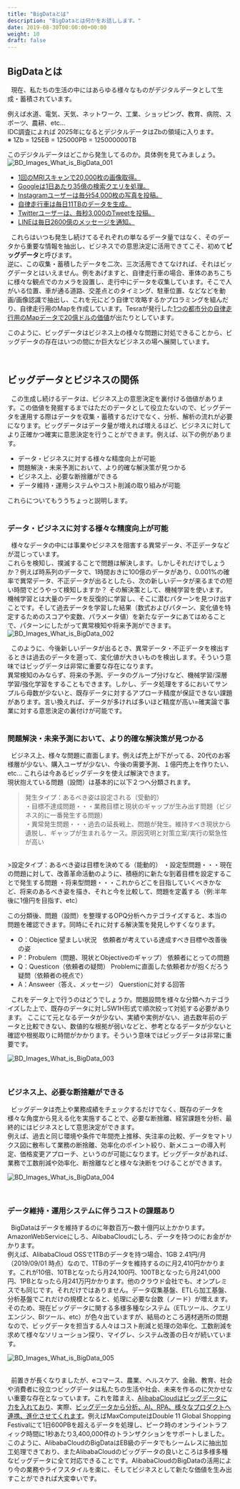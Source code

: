 ```yaml
---
title: "BigDataとは"
description: "BigDataとは何かをお話しします。"
date: 2019-08-30T00:00:00+00:00
weight: 10
draft: false
---
```


<!-- descriptionがコンテンツの前に表示されます -->

<!-- コンテンツを書くときはこの下に記載ください -->

## BigDataとは
&nbsp; 現在、私たちの生活の中にはあらゆる様々なものがデジタルデータとして生成・蓄積されています。  

例えば水道、電気、天気、ネットワーク、工業、ショッピング、教育、病院、スポーツ、農耕、etc…  
IDC調査によれば 2025年になるとデジタルデータはZbの領域に入ります。  
※ 1Zb = 125EB = 125000PB = 125000000TB  

このデジタルデータはどこから発生してるのか。具体例を見てみましょう。  
![BD_Images_What_is_BigData_001](../static_images/BD_Images_What_is_BigData_001.png)  

* [1回のMRIスキャンで20,000枚の画像取得。](https://www.seagate.com/files/www-content/our-story/trends/files/idc-seagate-dataage-whitepaper.pdf)  
* [Googleは1日あたり35億の検索クエリを処理。](http://www.internetlivestats.com/google-search-statistics/)  
* [Instagramユーザーは毎分54,000枚の写真を投稿。](http://www.internetlivestats.com/one-second/#instagram-band.)  
* [自律走行車は毎日11TBのデータを生成。](https://www.tuxera.com/blog/autonomous-and-adas-test-cars-produce-over-11-tb-of-data-per-day/.)  
* [Twitterユーザーは、毎秒3,000のTweetを投稿。](http://www.internetlivestats.com/twitter-statistics/.)  
* [LINEは毎日2600億のメッセージを通知。](https://logmi.jp/tech/articles/321613)  


  
&nbsp; これらはいつも発生し続けてるそれぞれの単なるデータ量ではなく、そのデータから重要な情報を抽出し、ビジネスでの意思決定に活用できてこそ、初めて**ビッグデータ**と呼びます。  
逆に、この収集・蓄積したデータを二次、三次活用できてなければ、それはビッグデータとはいえません。例をあげますと、自律走行車の場合、車体のあちこちに様々な観点でのカメラを設置し、走行中にデータを収集しています。そこで人がいる位置、車が通る道路、交差点とのタイミング、駐車位置、などなどを動画/画像認識で抽出し、これを元にどう自律で攻略するかプロラミングを組んだり、自律走行用のMapを作成しています。Tesraが発行した[1つの都市分の自律走行用のMapデータで20億ドルの価値](http://www.baltdefcol.org/files/files/publications/UGVMap201802.pdf)が出たりとしています。  

このように、ビッグデータはビジネス上の様々な問題に対処できることから、ビッグデータの存在はいつの間にか巨大なビジネスの場へ展開しています。  


<br>

## ビッグデータとビジネスの関係
&nbsp; この生成し続けるデータは、ビジネス上の意思決定を裏付ける価値があります。この価値を発掘するまではただのデータとして役立たないので、ビッグデータを運用する際はデータを収集・蓄積するだけでなく、分析、解析の流れが必要になります。ビッグデータはデータ量が増えれば増えるほど、ビジネスに対してより正確かつ確実に意思決定を行うことができます。例えば、以下の例があります。  

* データ・ビジネスに対する様々な精度向上が可能  
* 問題解決・未来予測において、より的確な解決策が見つかる  
* ビジネス上、必要な断捨離ができる  
* データ維持・運用システムやコスト削減の取り組みが可能  

これらについてもううちょっと説明します。  
<br>

### データ・ビジネスに対する様々な精度向上が可能
&nbsp; 様々なデータの中には事業やビジネスを阻害する異常データ、不正データなどが混じっています。  
これらを検知し、撲滅することで問題は解決します。しかしそれだけでしょうか？例えば時系列のデータで、1時間おきに100億のデータがあり、0.001%の確率で異常データ、不正データが出るとしたら、次の新しいデータが来るまでの短い時間でどうやって検知しますか？ その解決策として、機械学習を使います。機械学習とは大量のデータを反復的に学習し、そこに潜むパターンを見つけ出すことです。そして過去データを学習した結果（数式およびパターン、変化値を特定するためのスコアや変数、パラメータ値）を新たなデータにあてはめることで、パターンにしたがって異常検知や将来予測ができます。  
![BD_Images_What_is_BigData_002](../static_images/BD_Images_What_is_BigData_002.png)

&nbsp; このように、今後新しいデータが出るとき、異常データ・不正データを検出するときは過去のデータを遡って、変化値が大きいものを検出します。そういう意味ではビッグデータは非常に重要な存在になります。  
異常検知のみならず、将来の予測、データのグループ分けなど、機械学習/深層学習/強化学習をすることもできます。しかし、データ処理をするにおいてサンプルら母数が少ないと、既存データに対するアプローチ精度が保証できない課題があります。言い換えれば、データが多ければ多いほど精度が高い=確実論で事業に対する意思決定の裏付けが可能です。  
<br>



### 問題解決・未来予測において、より的確な解決策が見つかる
&nbsp; ビジネス上、様々な問題に直面します。例えば売上が下がってる、20代のお客様層が少ない、購入ユーザが少ない、今後の需要予測、１億円売上を作りたい、etc... これらは今あるビッグデータを使えば解決できます。  
現状抱えている問題（設問）は基本的に以下２つへ分類されます。  

>発生タイプ：あるべき姿は設定される（受動的）    
・目標不達成問題・・・業務目標と現状のギャップが生み出す問題（ビジネス的に一番発生する問題）    
・異常発生問題・・・過去の延長戦上、問題が発生。維持すべき現状から遺脱し、ギャップが生まれるケース。原因究明と対策立案/実行の緊急性が高い    
<br>
>設定タイプ：あるべき姿は目標を決めてる（能動的）  
・設定型問題・・・現在の問題に対して、改善革命活動のように、積極的に新たな到着目標を設定することで発生する問題  
・将来型問題・・・これからどこを目指していくべきかなど、将来のあるべき姿を描き、それと今を比較して、問題を定義する（例:半年後に1億円を目指す、etc）  
  
この分類後、問題（設問）を整理するOPQ分析へカテゴライズすると、本当の問題を確認できます。同時にそれに対する解決策を発見しやすくなります。  

* O：Objectice 望ましい状況　依頼者が考えている達成すべき目標や改善後の姿
* P：Probulem（問題、現状とObjectiveのギャップ） 依頼者にとっての問題
* Q：Questicon（依頼者の疑問） Problemに直面した依頼者かが抱くだろう疑問（依頼者の視点で）
* A：Answeer（答え、メッセージ） Querstionに対する回答

&nbsp; これをデータ上で行うのはどうでしょうか。問題設問を様々な分類へカテゴライズした上で、既存のデータに対し5W1H形式で順次絞って対処する必要があります。
ここにて元となるデータが少ない、実績や実例がない、過去数年前のデータと比較できない、数値的な根拠が弱いなどと、参考となるデータが少ないと確認や根拠取りに時間がかかります。そういう意味ではビッグデータは非常に重要です。

![BD_Images_What_is_BigData_003](../static_images/BD_Images_What_is_BigData_003.png)


<br>

### ビジネス上、必要な断捨離ができる
&nbsp; ビッグデータは売上や業務成績をチェックするだけでなく、既存のデータを様々な角度から見える化を実施することで、必要な断捨離、経営課題を分析、最終的にはビジネスとして意思決定ができます。  
例えば、過去と同じ環境や条件で年間売上推移、失注率の比較、データをマトリクス図に散布して業務の断捨離、効率化のポイント絞り、新メニューの導入判定、価格変更アプローチ、というのが可能になります。ビッグデータがあれば、業務で工数削減や効率化、断捨離などと様々な決断をつけることができます。  

![BD_Images_What_is_BigData_004](../static_images/BD_Images_What_is_BigData_004.png)


<br>


### データ維持・運用システムに伴うコストの課題あり
&nbsp; BigDataはデータを維持するのに年数百万〜数十億円以上かかります。AmazonWebServiceにしろ、AlibabaCloudにしろ、データを持つのにお金がかかります。  
例えば、AlibabaCloud OSSで1TBのデータを持つ場合、1GB 2.41円/月（2019/09/01 時点）なので、1TBのデータを維持するのに月2,410円かかります。これが10倍、10TBとなったら月24,100円、100TBとなったら月241,000円、1PBとなったら月241万円かかります。他のクラウド会社でも、オンプレミスでも同じです。それだけではありません。データ収集基盤、ETLら加工基盤、分析基盤でこれだけの規模となると、処理に必要な台数（ノード）が増えます。そのため、現在ビッグデータに関する多様多種なシステム（ETLツール、クエリエンジン、BIツール、etc）が色々出ていますが、結局のところ適材適所の問題なので、ビッグデータを担当する人々はコスト削減と処理の効率化、工数削減を求めて様々なソリューション探り、マイグレ、システム改善の日々が続いています。  

![BD_Images_What_is_BigData_005](../static_images/BD_Images_What_is_BigData_005.png)
<br>
<br>


&nbsp; 前置きが長くなりましたが、eコマース、農業、ヘルスケア、金融、教育、社会や消費者に役立つビッグデータは私たちの生活や社会、未来を作るのに欠かせない重要な存在となっています。これを踏まえ、[AlibabaCloudはビッグデータに力を入れており](https://www.alibabacloud.com/forum/read-566)、実際、[ビッグデータから分析、AI、RPA、様々なプロダクトへ連携、進化させてくれます](https://www.alibabacloud.com/blog/10-years-of-cloud-intelligence-ground-breaking-big-data-performance-to-feed-advances-in-ai_595302)。例えばMaxComputeはDouble 11 Global Shopping Festivalにて1日600PBを超えるデータを処理し、ピーク時のオンライントラフィック時間に1秒あたり3,400,000件のトランザクションをサポートしました。 このように、AlibabaCloudのBigDataはEB級のデータでもシームレスに抽出加工処理できており、またAlibabaCloudのビッグデータの良いところは多様多種なビッグデータに全て対応できることです。AlibabaCloudのBigDataの活用により今の業務やライフスタイルを楽に、そしてビジネスとして新たな価値を生み出すことができれば大変幸いです。  
<br>




